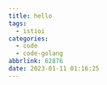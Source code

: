 ```yaml
---
title: hello
tags:
  - istioi
categories:
  - code
  - code-golang
abbrlink: 62876
date: 2023-01-11 01:16:25
---
```


<!--more-->